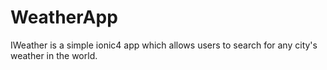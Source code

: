 # WeatherApp
IWeather is a simple ionic4 app which allows users to search for any city's weather in the world.
